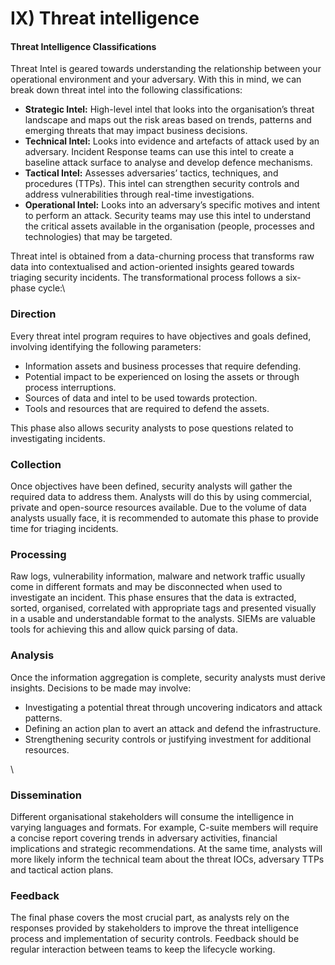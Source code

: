# IX) Threat intelligence

#### Threat Intelligence Classifications





Threat Intel is geared towards understanding the relationship between your operational environment and your adversary. With this in mind, we can break down threat intel into the following classifications:&#x20;

* **Strategic Intel:** High-level intel that looks into the organisation’s threat landscape and maps out the risk areas based on trends, patterns and emerging threats that may impact business decisions.
* **Technical Intel:** Looks into evidence and artefacts of attack used by an adversary. Incident Response teams can use this intel to create a baseline attack surface to analyse and develop defence mechanisms.
* **Tactical Intel:** Assesses adversaries’ tactics, techniques, and procedures (TTPs). This intel can strengthen security controls and address vulnerabilities through real-time investigations.
* **Operational Intel:** Looks into an adversary’s specific motives and intent to perform an attack. Security teams may use this intel to understand the critical assets available in the organisation (people, processes and technologies) that may be targeted.



Threat intel is obtained from a data-churning process that transforms raw data into contextualised and action-oriented insights geared towards triaging security incidents. The transformational process follows a six-phase cycle:\


### Direction

Every threat intel program requires to have objectives and goals defined, involving identifying the following parameters:

* Information assets and business processes that require defending.
* Potential impact to be experienced on losing the assets or through process interruptions.
* Sources of data and intel to be used towards protection.
* Tools and resources that are required to defend the assets.

This phase also allows security analysts to pose questions related to investigating incidents.

### Collection

Once objectives have been defined, security analysts will gather the required data to address them. Analysts will do this by using commercial, private and open-source resources available. Due to the volume of data analysts usually face, it is recommended to automate this phase to provide time for triaging incidents.

### Processing

Raw logs, vulnerability information, malware and network traffic usually come in different formats and may be disconnected when used to investigate an incident. This phase ensures that the data is extracted, sorted, organised, correlated with appropriate tags and presented visually in a usable and understandable format to the analysts. SIEMs are valuable tools for achieving this and allow quick parsing of data.

### Analysis

Once the information aggregation is complete, security analysts must derive insights. Decisions to be made may involve:

* Investigating a potential threat through uncovering indicators and attack patterns.
* Defining an action plan to avert an attack and defend the infrastructure.
* Strengthening security controls or justifying investment for additional resources.

\


### Dissemination

Different organisational stakeholders will consume the intelligence in varying languages and formats. For example, C-suite members will require a concise report covering trends in adversary activities, financial implications and strategic recommendations. At the same time, analysts will more likely inform the technical team about the threat IOCs, adversary TTPs and tactical action plans.

### Feedback

The final phase covers the most crucial part, as analysts rely on the responses provided by stakeholders to improve the threat intelligence process and implementation of security controls. Feedback should be regular interaction between teams to keep the lifecycle working.
